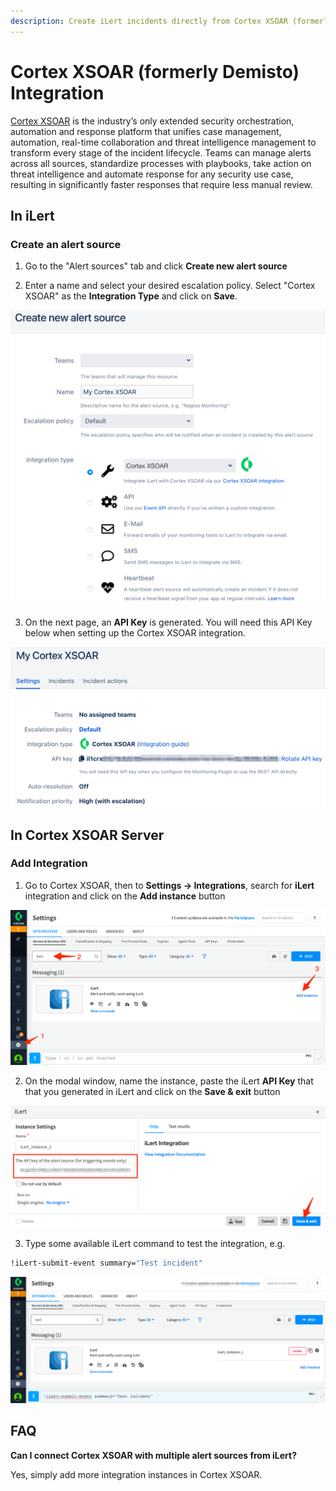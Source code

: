 ```yaml
---
description: Create iLert incidents directly from Cortex XSOAR (formerly Demisto).
---
```


# Cortex XSOAR \(formerly Demisto\) Integration

[Cortex XSOAR](https://www.paloaltonetworks.com/cortex/xsoar) is the industry’s only extended security orchestration, automation and response platform that unifies case management, automation, real-time collaboration and threat intelligence management to transform every stage of the incident lifecycle. Teams can manage alerts across all sources, standardize processes with playbooks, take action on threat intelligence and automate response for any security use case, resulting in significantly faster responses that require less manual review.

## In iLert <a id="in-ilert"></a>

### Create an alert source <a id="create-alert-source"></a>

1. Go to the "Alert sources" tab and click **Create new alert source**

2. Enter a name and select your desired escalation policy. Select "Cortex XSOAR" as the **Integration Type** and click on **Save**.

![](../.gitbook/assets/ilert%20%2854%29.png)

3. On the next page, an **API Key** is generated. You will need this API Key below when setting up the Cortex XSOAR integration.

![](../.gitbook/assets/ilert%20%2855%29.png)

## In Cortex XSOAR Server <a id="in-cortex-xsoar"></a>

### Add Integration

1. Go to Cortex XSOAR, then to **Settings -&gt; Integrations**, search for **iLert** integration and click on the **Add instance** button

![](../.gitbook/assets/settings%20%282%29.png)

2. On the modal window, name the instance, paste the iLert **API Key** that that you generated in iLert and click on the **Save & exit** button

![](../.gitbook/assets/settings%20%281%29.png)

3. Type some available iLert command to test the integration, e.g.

```bash
!iLert-submit-event summary="Test incident"
```

![](../.gitbook/assets/settings.png)

## FAQ <a id="faq"></a>

**Can I connect Cortex XSOAR with multiple alert sources from iLert?**

Yes, simply add more integration instances in Cortex XSOAR.

